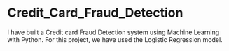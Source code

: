 # Credit_Card_Fraud_Detection
I have built a Credit card Fraud Detection system using Machine Learning with Python. For this project, we have used the Logistic Regression model.
